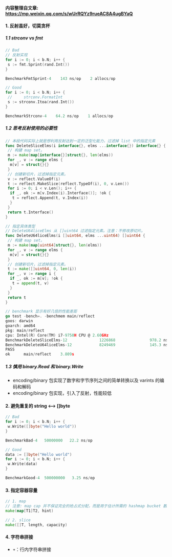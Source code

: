 #### 内容整理自文章: https://mp.weixin.qq.com/s/wUrRQYz9rueAC8A4ugBYaQ
#### 1. 反射虽好，切莫贪杯
##### 1.1 strconv vs fmt
```go
// Bad
// 反射实现
for i := 0; i < b.N; i++ {
 s := fmt.Sprint(rand.Int())
}

BenchmarkFmtSprint-4    143 ns/op    2 allocs/op

// Good
for i := 0; i < b.N; i++ {
 //     strconv.FormatInt
 s := strconv.Itoa(rand.Int())
}

BenchmarkStrconv-4    64.2 ns/op    1 allocs/op
```

##### 1.2 思考反射使用的必要性
```go
// 本段代码实际上就是想利用反射达到一定的泛型化能力，过滤掉 list 中的指定元素
func DeleteSliceElms(i interface{}, elms ...interface{}) interface{} {
 // 构建 map set。
 m := make(map[interface{}]struct{}, len(elms))
 for _, v := range elms {
  m[v] = struct{}{}
 }
 // 创建新切片，过滤掉指定元素。
 v := reflect.ValueOf(i) 
 t := reflect.MakeSlice(reflect.TypeOf(i), 0, v.Len())
 for i := 0; i < v.Len(); i++ {
  if _, ok := m[v.Index(i).Interface()]; !ok {
   t = reflect.Append(t, v.Index(i))
  }
 }
 return t.Interface()
}

// 指定具体类型
// DeleteU64liceElms 从 []uint64 过滤指定元素。注意：不修改原切片。
func DeleteU64liceElms(i []uint64, elms ...uint64) []uint64 {
 // 构建 map set。
 m := make(map[uint64]struct{}, len(elms))
 for _, v := range elms {
  m[v] = struct{}{}
 }
 // 创建新切片，过滤掉指定元素。
 t := make([]uint64, 0, len(i))
 for _, v := range i {
  if _, ok := m[v]; !ok {
   t = append(t, v)
  }
 }
 return t
}

// benchmark 显示有好几倍的性能差距
go test -bench=. -benchmem main/reflect 
goos: darwin
goarch: amd64
pkg: main/reflect
cpu: Intel(R) Core(TM) i7-9750H CPU @ 2.60GHz
BenchmarkDeleteSliceElms-12              1226868               978.2 ns/op           296 B/op         16 allocs/op
BenchmarkDeleteU64liceElms-12            8249469               145.3 ns/op            80 B/op          1 allocs/op
PASS
ok      main/reflect    3.809s
```

##### 1.3 慎用 binary.Read 和 binary.Write
- encoding/binary 包实现了数字和字节序列之间的简单转换以及 varints 的编码和解码
- encoding/binary 包实现，引入了反射，性能较低


#### 2. 避免重复的 string <--> []byte
```go
// Bad
for i := 0; i < b.N; i++ {
 w.Write([]byte("Hello world"))
}

BenchmarkBad-4   50000000   22.2 ns/op

// Good
data := []byte("Hello world") 
for i := 0; i < b.N; i++ {
 w.Write(data)
}

BenchmarkGood-4  500000000   3.25 ns/op
```

#### 3. 指定容器容量
```go
// 1. map
// 注意: map cap 并不保证完全的抢占式分配，而是用于估计所需的 hashmap bucket 数量
make(map[T1]T2, hint)

// 2. slice
make([]T, length, capacity)

```

#### 4. 字符串拼接
- `+`：行内字符串拼接